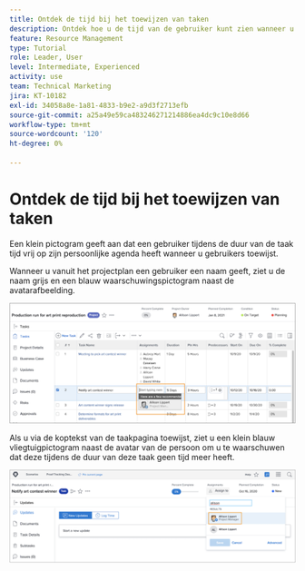```yaml
---
title: Ontdek de tijd bij het toewijzen van taken
description: Ontdek hoe u de tijd van de gebruiker kunt zien wanneer u taaktoewijzingen wilt maken.
feature: Resource Management
type: Tutorial
role: Leader, User
level: Intermediate, Experienced
activity: use
team: Technical Marketing
jira: KT-10182
exl-id: 34058a8e-1a81-4833-b9e2-a9d3f2713efb
source-git-commit: a25a49e59ca483246271214886ea4dc9c10e8d66
workflow-type: tm+mt
source-wordcount: '120'
ht-degree: 0%

---
```


# Ontdek de tijd bij het toewijzen van taken

Een klein pictogram geeft aan dat een gebruiker tijdens de duur van de taak tijd vrij op zijn persoonlijke agenda heeft wanneer u gebruikers toewijst.

Wanneer u vanuit het projectplan een gebruiker een naam geeft, ziet u de naam grijs en een blauw waarschuwingspictogram naast de avatarafbeelding.

![grijs weergegeven gebruiker voor foto](assets/toat_01.png)

Als u via de koptekst van de taakpagina toewijst, ziet u een klein blauw vliegtuigpictogram naast de avatar van de persoon om u te waarschuwen dat deze tijdens de duur van deze taak geen tijd meer heeft.

![gebruikerstaken en](assets/toat_02.png)
